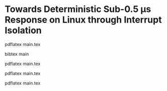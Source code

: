 # Towards Deterministic Sub-0.5 µs Response on Linux through Interrupt Isolation
pdflatex main.tex

bibtex main

pdflatex main.tex

pdflatex main.tex

pdflatex main.tex
